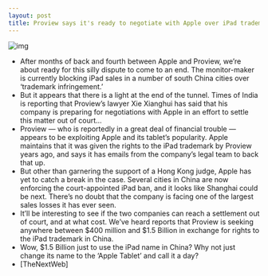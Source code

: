 ```yaml
---
layout: post
title: Proview says it's ready to negotiate with Apple over iPad trademark
---
```

![img](http://media.idownloadblog.com/wp-content/uploads/2012/02/proview-plant.jpg)
* After months of back and fourth between Apple and Proview, we’re about ready for this silly dispute to come to an end. The monitor-maker is currently blocking iPad sales in a number of south China cities over ‘trademark infringement.’
* But it appears that there is a light at the end of the tunnel. Times of India is reporting that Proview’s lawyer Xie Xianghui has said that his company is preparing for negotiations with Apple in an effort to settle this matter out of court…
* Proview — who is reportedly in a great deal of financial trouble — appears to be exploiting Apple and its tablet’s popularity. Apple maintains that it was given the rights to the iPad trademark by Proview years ago, and says it has emails from the company’s legal team to back that up.
* But other than garnering the support of a Hong Kong judge, Apple has yet to catch a break in the case. Several cities in China are now enforcing the court-appointed iPad ban, and it looks like Shanghai could be next. There’s no doubt that the company is facing one of the largest sales losses it has ever seen.
* It’ll be interesting to see if the two companies can reach a settlement out of court, and at what cost. We’ve heard reports that Proview is seeking anywhere between $400 million and $1.5 Billion in exchange for rights to the iPad trademark in China.
* Wow, $1.5 Billion just to use the iPad name in China? Why not just change its name to the ‘Apple Tablet’ and call it a day?
* [TheNextWeb]

